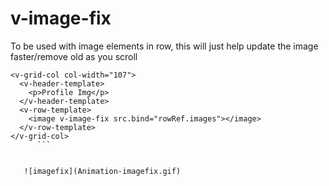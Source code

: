 # v-image-fix

To be used with image elements in row, this will just help update the image faster/remove old as you scroll

```
<v-grid-col col-width="107">
  <v-header-template>
    <p>Profile Img</p>
  </v-header-template>
  <v-row-template>
    <image v-image-fix src.bind="rowRef.images"></image>
  </v-row-template>
</v-grid-col>
      ```
      
      
   ![imagefix](Animation-imagefix.gif)
